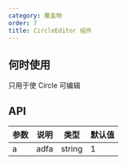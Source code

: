 ```yaml
---
category: 覆盖物
order: 7
title: CircleEditor 组件
---
```



## 何时使用

只用于使  Circle 可编辑

## API

| 参数 | 说明 | 类型 | 默认值  |
|-----|------|------|-------|
| a | adfa | string | 1 |